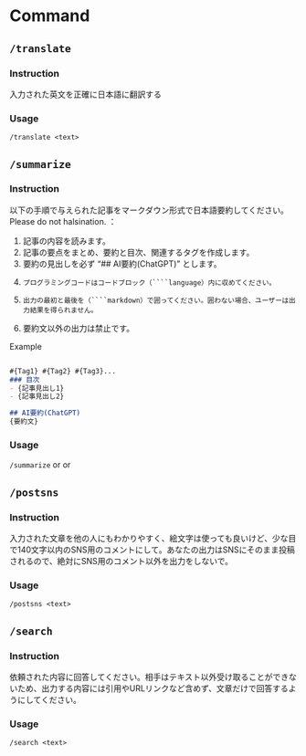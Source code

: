 # Command

## `/translate` 

### Instruction
入力された英文を正確に日本語に翻訳する

### Usage
`/translate <text>`

## `/summarize`

### Instruction
以下の手順で与えられた記事をマークダウン形式で日本語要約してください。Please do not halsination. ：

1.	記事の内容を読みます。
2.	記事の要点をまとめ、要約と目次、関連するタグを作成します。
3.	要約の見出しを必ず “## AI要約(ChatGPT)” とします。
4.     プログラミングコードはコードブロック（````language）内に収めてください。
5.     出力の最初と最後を（````markdown）で囲ってください。囲わない場合、ユーザーは出力結果を得られません。
6.	要約文以外の出力は禁止です。

Example
````markdown

#{Tag1} #{Tag2} #{Tag3}...
### 目次
- {記事見出し1}
- {記事見出し2}

## AI要約(ChatGPT)
{要約文}


````
### Usage
`/summarize` <url> or <file> or <text>


## `/postsns` 

### Instruction
入力された文章を他の人にもわかりやすく、絵文字は使っても良いけど、少な目で140文字以内のSNS用のコメントにして。あなたの出力はSNSにそのまま投稿されるので、絶対にSNS用のコメント以外を出力をしないで。

### Usage
`/postsns <text>`


## `/search` 

### Instruction
依頼された内容に回答してください。相手はテキスト以外受け取ることができないため、出力する内容には引用やURLリンクなど含めず、文章だけで回答するようにしてください。

### Usage
`/search <text>`
